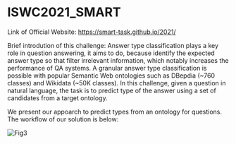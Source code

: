 # ISWC2021_SMART
Link of Official Website:
https://smart-task.github.io/2021/

Brief introdution of this challenge:
Answer type classification plays a key role in question answering, it aims to do, because identify the  expected answer type so that filter irrelevant information, which notably increases the performance of QA systems. A granular answer type classification is possible with popular Semantic Web ontologies such as DBepdia (~760 classes) and Wikidata (~50K classes). In this challenge, given a question in natural language, the task is to predict type of the answer using a set of candidates from a target ontology.

We present our appoarch to predict types from an ontology for questions. The workflow of our solution is below:

![Fig3](https://user-images.githubusercontent.com/72255811/139656510-3377afaa-ab09-41d8-82ff-151a36b050cf.jpg)

